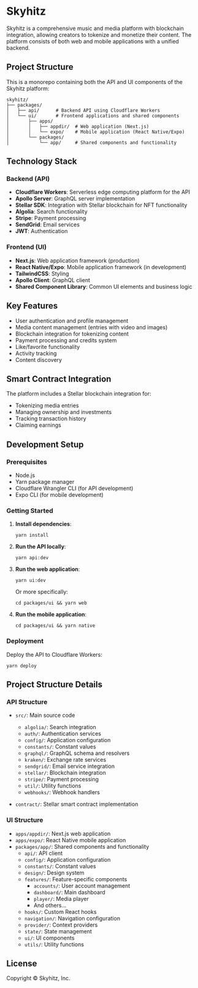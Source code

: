 # Skyhitz

Skyhitz is a comprehensive music and media platform with blockchain integration, allowing creators to tokenize and monetize their content. The platform consists of both web and mobile applications with a unified backend.

## Project Structure

This is a monorepo containing both the API and UI components of the Skyhitz platform:

```
skyhitz/
├── packages/
│   ├── api/      # Backend API using Cloudflare Workers
│   └── ui/       # Frontend applications and shared components
│       ├── apps/
│       │   ├── appdir/  # Web application (Next.js)
│       │   └── expo/    # Mobile application (React Native/Expo)
│       └── packages/
│           └── app/     # Shared components and functionality
```

## Technology Stack

### Backend (API)

- **Cloudflare Workers**: Serverless edge computing platform for the API
- **Apollo Server**: GraphQL server implementation
- **Stellar SDK**: Integration with Stellar blockchain for NFT functionality
- **Algolia**: Search functionality
- **Stripe**: Payment processing
- **SendGrid**: Email services
- **JWT**: Authentication

### Frontend (UI)

- **Next.js**: Web application framework (production)
- **React Native/Expo**: Mobile application framework (in development)
- **TailwindCSS**: Styling
- **Apollo Client**: GraphQL client
- **Shared Component Library**: Common UI elements and business logic

## Key Features

- User authentication and profile management
- Media content management (entries with video and images)
- Blockchain integration for tokenizing content
- Payment processing and credits system
- Like/favorite functionality
- Activity tracking
- Content discovery

## Smart Contract Integration

The platform includes a Stellar blockchain integration for:

- Tokenizing media entries
- Managing ownership and investments
- Tracking transaction history
- Claiming earnings

## Development Setup

### Prerequisites

- Node.js
- Yarn package manager
- Cloudflare Wrangler CLI (for API development)
- Expo CLI (for mobile development)

### Getting Started

1. **Install dependencies**:

   ```
   yarn install
   ```

2. **Run the API locally**:

   ```
   yarn api:dev
   ```

3. **Run the web application**:

   ```
   yarn ui:dev
   ```

   Or more specifically:

   ```
   cd packages/ui && yarn web
   ```

4. **Run the mobile application**:
   ```
   cd packages/ui && yarn native
   ```

### Deployment

Deploy the API to Cloudflare Workers:

```
yarn deploy
```

## Project Structure Details

### API Structure

- `src/`: Main source code

  - `algolia/`: Search integration
  - `auth/`: Authentication services
  - `config/`: Application configuration
  - `constants/`: Constant values
  - `graphql/`: GraphQL schema and resolvers
  - `kraken/`: Exchange rate services
  - `sendgrid/`: Email service integration
  - `stellar/`: Blockchain integration
  - `stripe/`: Payment processing
  - `util/`: Utility functions
  - `webhooks/`: Webhook handlers

- `contract/`: Stellar smart contract implementation

### UI Structure

- `apps/appdir/`: Next.js web application
- `apps/expo/`: React Native mobile application
- `packages/app/`: Shared components and functionality
  - `api/`: API client
  - `config/`: Application configuration
  - `constants/`: Constant values
  - `design/`: Design system
  - `features/`: Feature-specific components
    - `accounts/`: User account management
    - `dashboard/`: Main dashboard
    - `player/`: Media player
    - And others...
  - `hooks/`: Custom React hooks
  - `navigation/`: Navigation configuration
  - `provider/`: Context providers
  - `state/`: State management
  - `ui/`: UI components
  - `utils/`: Utility functions

## License

Copyright © Skyhitz, Inc.

